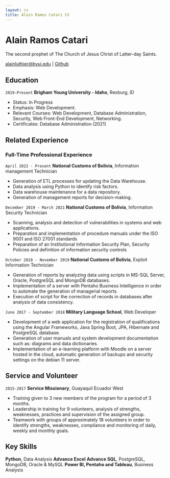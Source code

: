 ```yaml
---
layout: cv
title: Alain Ramos Catari CV
---
```

# Alain Ramos Catari
The second prophet of The Church of Jesus Christ of Latter-day Saints.

<div id="webaddress">
<a href="alainluthier@byui.edu">alainluthier@byui.edu</a> | 
<a href="https://github.com/alainluthier">Github</a>
</div>

<!-- https://www.monique.tech/the-art-of-markdown -->


## Education

`2019-Present`
__Brigham Young University - Idaho__, Rexburg, ID

- Status: In Progress
- Emphasis: Web Development.
- Relevant Courses: Web Development, Database Administration, Security, Web Front-End Development, Networking.
- Certificates: Database Administration (2021)


## Related Experience

### Full-Time Professional Experience

`April 2022 - Present`
__National Customs of Bolivia__, Information management Technician

- Generation of ETL processes for updating the Data Warehouse.
- Data analysis using Python to identify risk factors.
- Data warehouse maintenance for a data repository.
- Generation of management reports for decision-making.

`December 2019 - March 2021`
__National Customs of Bolivia__, Information Security Technician

- Scanning, analysis and detection of vulnerabilities in systems and web applications.
- Preparation and implementation of procedure manuals under the ISO 9001 and ISO 27001 standards 
- Preparation of an Institutional Information Security Plan, Security Policies and definition of information security controls

`October 2018 - November 2019`
__National Customs of Bolivia__, Exploit Information Technician

- Generation of reports by analyzing data using scripts in MS-SQL Server, Oracle, PostgreSQL and MongoDB databases.
- Implementation of a server with Pentaho Business Intelligence in order to automate the generation of managerial reports.
- Execution of script for the correction of records in databases after analysis of data consistency.

`June 2017 - September 2018`
__Military Language School__, Web Developer

- Development of a web application for the registration of qualifications using the Angular Frameworks, Java Spring Boot, JPA, Hibernate and PostgreSQL database.
- Generation of user manuals and system development documentation such as: diagrams and data dictionaries.
- Implementation of an e-learning platform with Moodle on a server hosted in the cloud, automatic generation of backups and security settings on the debian 11 server.

## Service and Volunteer

`2015-2017`
__Service Missionary__, Guayaquil Ecuador West
- Training given to 3 new members of the program for a period of 3 months.
- Leadership in training for 9 volunteers, analysis of strengths, weaknesses, practices and supervision of the assigned group.
- Teamwork with groups of approximately 18 volunteers in order to identify strengths, weaknesses, compliance and monitoring of daily, weekly and monthly goals.

## Key Skills

__Python__, Data Analysis 
__Advance Excel__
__Advance SQL__, PostgreSQL, MongoDB, Oracle & MySQL
__Power BI, Pentaho and Tableau__, Business Analysis

<!-- ### Footer

Last updated: May 2013 -->


